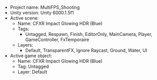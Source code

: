 <!-- UNITY CODE ASSIST INSTRUCTIONS START -->
- Project name: MultiFPS_Shooting
- Unity version: Unity 6000.1.5f1
- Active scene:
  - Name: CFXR Impact Glowing HDR (Blue)
  - Tags:
    - Untagged, Respawn, Finish, EditorOnly, MainCamera, Player, GameController, FxTemporaire
  - Layers:
    - Default, TransparentFX, Ignore Raycast, Ground, Water, UI
- Active game object:
  - Name: CFXR Impact Glowing HDR (Blue)
  - Tag: Untagged
  - Layer: Default
<!-- UNITY CODE ASSIST INSTRUCTIONS END -->